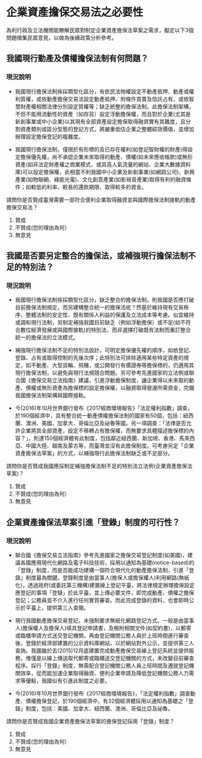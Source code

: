 # 企業資產擔保交易法之必要性

為利行政及立法機關能瞭解民眾對制定企業資產擔保法草案之需求，擬定以下3個問題徵集民眾意見，以做為後續政策分析參考。

## 我國現行動產及債權擔保法制有何問題？

### 現況說明

* 我國現行擔保法制係採類型化區分，有依民法物權設定不動產抵押、動產或權利質權，或依動產擔保交易法設定動產抵押、附條件買賣及信託占有，或依智慧財產權相關法律分別設定質權等；缺乏統整的擔保法制。此擔保法制架構，不但不能用流動性的資產（如存貨）設定浮動擔保權，而且對於企業(尤其是新創事業或中小企業)以其現有全部資產設定擔保取得融資實有其難度，且分割資產類別或區分型態的登記方式，將嚴重低估企業之整體綜效價值，並增加辦理設定擔保登記的複雜度。

* 我國現行擔保法制，僅限於有形標的及已存在權利(如登記智財權的財產)得設定擔保優先權，尚不承認企業未來取得的動產、債權(如未來應收帳款)或無形資產(如非法定財產權之商業模式，或具高人氣流量的網站、企業大數據資料庫)可以設定擔保權，此相當不利我國中小企業及新創事業(如網路公司)、新興產業(如物聯網、綠能光電)、文化創意產業(如影視音產業)取得有利的融資條件；如較低的利率、較長的還款期限、取得較多的資金。

請問你是否贊成臺灣需要一部符合便利企業取得融資並與國際擔保法制接軌的動產擔保交易法？
  1. 贊成
  2. 不贊成(您的理由為何）           
  3. 無意見

## 我國是否要另定整合的擔保法，或補強現行擔保法制不足的特別法？

### 現況說明

* 我國現行擔保法制係採類型化區分，缺乏整合的擔保法制。則我國是否應打破目前擔保法制規定，而另建構整合統一的擔保法呢？然基於維持現有交易秩序、整體法制的安定性、既有關係人利益的保護及立法成本等考慮。似宜維持或調和現行法制，另制定補強我國目前缺乏（例如浮動擔保）或不足(如不符合數位經濟發展或與國際接軌)的特別法，而非選擇打破既有法制而重訂整合統一的擔保法的立法模式。

* 補強現行擔保法制不足的特別法設計，可明定擔保優先權的順序，如依登記、登錄、占有或取得控制的先後次序；此特別法可排除適用某些特定資產的規定，如不動產、大型貨輪、飛機，或公開發行有價證券等擔保標的，仍適用其現行擔保法制，以避免與現行法規競合問題。另可參考先進國家的立法例或聯合國《擔保交易立法指南》建議，引進浮動擔保制度，讓企業得以未來取的動產、債權或無形資產為擔保標的設定擔保權，以融資取得營運所需資金，完備我國擔保法制架構與國際接軌。

* 今(2016)年10月世界銀行發布《2017經商環境報告》「法定權利指數」調查，於190個經濟中，具有整合統一動產債權擔保法制的國家有50個，包括：紐西蘭、澳洲、美國、加拿大、哥倫比亞及祕魯等國。另一項調查：「法律是否允許企業將其全部資產，設定不移轉占有擔保權，而無要求具體描述擔保標的內容？」，則達150個經濟體有此制度，包括鄰近紐西蘭、新加坡、香港、馬來西亞、中國大陸、越南及蒙古等，而臺灣並沒有此擔保制度。可考慮另定「企業資產擔保法草案」的方式，以補強現行此擔保法制缺乏或不足部分。

請問你是否贊成我國應採制定補強擔保法制不足的特別法立法例(企業資產擔保法草案)？
  1. 贊成
  2. 不贊成(您的理由為何）           
  3. 無意見

## 企業資產擔保法草案引進「登錄」制度的可行性？

### 現況說明

* 聯合國《擔保交易立法指南》參考先進國家之擔保交易登記制度(如美國)，建議各國應用現代化網路及電子科技技術，採用以通知為基礎(notice-based)的「登錄」制度，而是否能成功建構一個符合現代化的動產擔保法制，引進「登錄」制度最為關鍵。登錄制度是由當事人(擔保人或擔保權人)利用網路(無紙化)，透過政府(或委託第三機構)建置線上登記平臺，將法律規定辦理擔保設定應登記的事項「登錄」於此平臺，並上傳必要文件，即完成動產、債權之擔保登記；公務員並不介入進行任何實質審查。而此完成登錄的資料，也會即時公示於平臺上，提供第三人查閱。

* 現行我國動產擔保交易登記，未強制要求無紙化網路登記方式。一般是由當事人(擔保權人及擔保人)填具登記申請書，及檢附相關文件(如契約書)，以郵寄或臨櫃申請方式送交登記機關，再由登記機關公務人員於上班時間進行審查後，登錄於經濟部建置的公示資料庫網站，以於網站對外公示，並提供第三人查詢。我國雖於去(2015)12月底建置完成動產擔保交易線上登記系統並提供服務，惟僅是以線上傳送取代郵寄或臨櫃送交登記機關的方式，未改變目前審查程序。採行「登錄」制度，無需配合登記機關公務人員上班時間及遷就登記機關效率，從而能加速企業取得融資、便利企業申請及降低登記機關公務人力需求等優點，我國似有引進此制度之必要。

* 今(2016)年10月世界銀行發布《2017經商環境報告》，「法定權利指數」調查動產、債權擔保登記，於190個經濟中，有32個經濟體採用以通知為基礎之「登錄」制度，包括：美國、加拿大、紐西蘭、澳洲、哥倫比亞及祕魯。

請問你是否贊成我國企業資產擔保法草案的擔保登記採用「登錄」制度？
  1. 贊成
  2. 不贊成(您的理由為何）           
  3. 無意見
